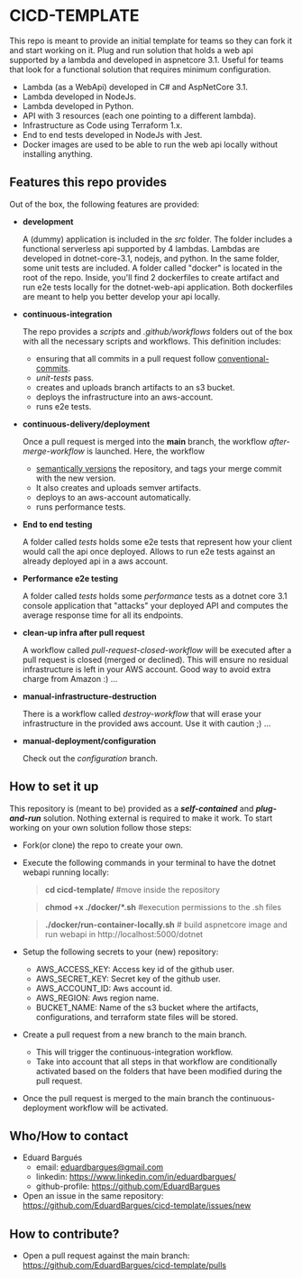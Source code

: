 # CICD-TEMPLATE

This repo is meant to provide an initial template for teams so they can fork it and start working on it. Plug and run solution that holds a web api supported by a lambda and developed in aspnetcore 3.1. Useful for teams that look for a functional solution that requires minimum configuration.

- Lambda (as a WebApi) developed in C# and AspNetCore 3.1.
- Lambda developed in NodeJs.
- Lambda developed in Python.
- API with 3 resources (each one pointing to a different lambda).
- Infrastructure as Code using Terraform 1.x.
- End to end tests developed in NodeJs with Jest.
- Docker images are used to be able to run the web api locally without installing anything.

## Features this repo provides

Out of the box, the following features are provided:

- **development**

  A (dummy) application is included in the _src_ folder. The folder includes a functional serverless api supported by 4 lambdas. Lambdas are developed in dotnet-core-3.1, nodejs, and python. In the same folder, some unit tests are included. A folder called "docker" is located in the root of the repo. Inside, you'll find 2 dockerfiles to create artifact and run e2e tests locally for the dotnet-web-api application. Both dockerfiles are meant to help you better develop your api locally.

- **continuous-integration**

  The repo provides a _scripts_ and _.github/workflows_ folders out of the box with all the necessary scripts and workflows. This definition includes:

  - ensuring that all commits in a pull request follow [conventional-commits](https://www.conventionalcommits.org/en/v1.0.0/).
  - _unit-tests_ pass.
  - creates and uploads branch artifacts to an s3 bucket.
  - deploys the infrastructure into an aws-account.
  - runs e2e tests.

- **continuous-delivery/deployment**

  Once a pull request is merged into the **main** branch, the workflow _after-merge-workflow_ is launched. Here, the workflow

  - [semantically versions](https://semver.org/) the repository, and tags your merge commit with the new version.
  - It also creates and uploads semver artifacts.
  - deploys to an aws-account automatically.
  - runs performance tests.

- **End to end testing**

  A folder called _tests_ holds some e2e tests that represent how your client would call the api once deployed. Allows to run e2e tests against an already deployed api in a aws account.

- **Performance e2e testing**

  A folder called _tests_ holds some _performance_ tests as a dotnet core 3.1 console application that "attacks" your deployed API and computes the average response time for all its endpoints.

- **clean-up infra after pull request**

  A workflow called _pull-request-closed-workflow_ will be executed after a pull request is closed (merged or declined). This will ensure no residual infrastructure is left in your AWS account. Good way to avoid extra charge from Amazon :) ...

- **manual-infrastructure-destruction**

  There is a workflow called _destroy-workflow_ that will erase your infrastructure in the provided aws account. Use it with caution ;) ...

- **manual-deployment/configuration**

  Check out the _configuration_ branch.

## How to set it up

This repository is (meant to be) provided as a **_self-contained_** and **_plug-and-run_** solution. Nothing external is required to make it work.
To start working on your own solution follow those steps:

- Fork(or clone) the repo to create your own.
- Execute the following commands in your terminal to have the dotnet webapi running locally:

  > **cd cicd-template/** #move inside the repository

  > **chmod +x ./docker/\*.sh** #execution permissions to the .sh files

  > **./docker/run-container-locally.sh** # build aspnetcore image and run webapi in http://localhost:5000/dotnet

- Setup the following secrets to your (new) repository:

  - AWS_ACCESS_KEY: Access key id of the github user.
  - AWS_SECRET_KEY: Secret key of the github user.
  - AWS_ACCOUNT_ID: Aws account id.
  - AWS_REGION: Aws region name.
  - BUCKET_NAME: Name of the s3 bucket where the artifacts, configurations, and terraform state files will be stored.

- Create a pull request from a new branch to the main branch.

  - This will trigger the continuous-integration workflow.
  - Take into account that all steps in that workflow are conditionally activated based on the folders that have been modified during the pull request.

- Once the pull request is merged to the main branch the continuous-deployment workflow will be activated.

## Who/How to contact

- Eduard Bargués
  - email: eduardbargues@gmail.com
  - linkedin: https://www.linkedin.com/in/eduardbargues/
  - github-profile: https://github.com/EduardBargues
- Open an issue in the same repository: https://github.com/EduardBargues/cicd-template/issues/new

## How to contribute?

- Open a pull request against the main branch: https://github.com/EduardBargues/cicd-template/pulls
